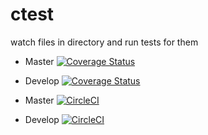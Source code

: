 # ctest
watch files in directory and run tests for them

* Master [![Coverage Status](https://coveralls.io/repos/github/repejota/ctest/badge.svg?branch=master)](https://coveralls.io/github/repejota/ctest?branch=master)
* Develop [![Coverage Status](https://coveralls.io/repos/github/repejota/ctest/badge.svg?branch=develop)](https://coveralls.io/github/repejota/ctest?branch=develop)

* Master [![CircleCI](https://circleci.com/gh/repejota/ctest/tree/master.svg?style=svg)](https://circleci.com/gh/repejota/ctest/tree/master)
* Develop [![CircleCI](https://circleci.com/gh/repejota/ctest/tree/develop.svg?style=svg)](https://circleci.com/gh/repejota/ctest/tree/develop)